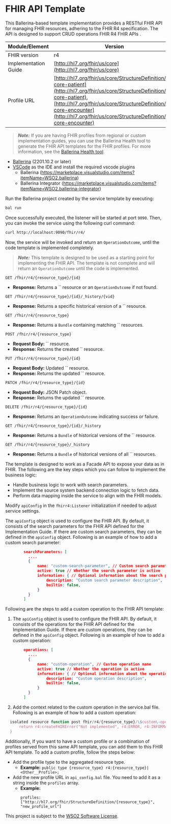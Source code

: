 # FHIR  API Template

This Ballerina-based template implementation provides a RESTful FHIR API for managing  FHIR  resources, adhering to the FHIR R4 specification. The API is designed to support CRUD operations FHIR R4  FHIR APIs .

| Module/Element       | Version |
| -------------------- | ------- |
| FHIR version         | r4 |
| Implementation Guide | [http://hl7.org/fhir/us/core](http://hl7.org/fhir/us/core) |
| Profile URL          |[http://hl7.org/fhir/us/core/StructureDefinition/us-core-patient](http://hl7.org/fhir/us/core/StructureDefinition/us-core-patient), [http://hl7.org/fhir/us/core/StructureDefinition/us-core-encounter](http://hl7.org/fhir/us/core/StructureDefinition/us-core-encounter)|

> **_Note:_**  If you are having FHIR profiles from regional or custom implementation guides, you can use the Ballerina Health tool to generate the FHIR API templates for the FHIR profiles. For more information, see the [Ballerina Health tool](https://ballerina.io/learn/health-tool/#fhir-template-generation).

- [Ballerina](https://ballerina.io/downloads/) (2201.10.2 or later)
- [VSCode](https://code.visualstudio.com/download) as the IDE and install the required vscode plugins
    - Ballerina (https://marketplace.visualstudio.com/items?itemName=WSO2.ballerina)
    - Ballerina Integrator (https://marketplace.visualstudio.com/items?itemName=WSO2.ballerina-integrator)

Run the Ballerina project created by the service template by executing:
```sh
bal run
```
Once successfully executed, the listener will be started at port `9090`. Then, you can invoke the service using the following curl command:
```sh
curl http://localhost:9090/fhir/r4/
```
Now, the service will be invoked and return an `OperationOutcome`, until the code template is implemented completely.

> **_Note:_**  This template is designed to be used as a starting point for implementing the FHIR API. The template is not complete and will return an `OperationOutcome` until the code is implemented.


```http
GET /fhir/r4/{resource_type}/{id}
```
- **Response:** Returns a `` resource or an `OperationOutcome` if not found.

```http
GET /fhir/r4/{resource_type}/{id}/_history/{vid}
```
- **Response:** Returns a specific historical version of a `` resource.

```http
GET /fhir/r4/{resource_type}
```
- **Response:** Returns a `Bundle` containing matching `` resources.

```http
POST /fhir/r4/{resource_type}
```
- **Request Body:** `` resource.
- **Response:** Returns the created `` resource.

```http
PUT /fhir/r4/{resource_type}/{id}
```
- **Request Body:** Updated `` resource.
- **Response:** Returns the updated `` resource.

```http
PATCH /fhir/r4/{resource_type}/{id}
```
- **Request Body:** JSON Patch object.
- **Response:** Returns the updated `` resource.

```http
DELETE /fhir/r4/{resource_type}/{id}
```
- **Response:** Returns an `OperationOutcome` indicating success or failure.

```http
GET /fhir/r4/{resource_type}/{id}/_history
```
- **Response:** Returns a `Bundle` of historical versions of the `` resource.

```http
GET /fhir/r4/{resource_type}/_history
```
- **Response:** Returns a `Bundle` of historical versions of all `` resources.

The template is designed to work as a Facade API to expose your data as in FHIR. The following are the key steps which you can follow to implement the business logic:
- Handle business logic to work with search parameters.
- Implement the source system backend connection logic to fetch data.
- Perform data mapping inside the service to align with the FHIR models.

Modify `apiConfig` in the `fhirr4:Listener` initialization if needed to adjust service settings.

The `apiConfig` object is used to configure the FHIR API. By default, it consists of the search parameters for the FHIR API defined for the Implementation Guide. If there are custom search parameters, they can be defined in the `apiConfig` object. Following is an example of how to add a custom search parameter:

```json
        searchParameters: [
          ....
          {
              name: "custom-search-parameter", // Custom search parameter name
              active: true // Whether the search parameter is active
              information: { // Optional information about the search parameter
                  description: "Custom search parameter description",
                  builtin: false,
              }
          }
        ]
  ```


Following are the steps to add a custom operation to the FHIR API template:

1. The `apiConfig` object is used to configure the FHIR API. By default, it consists of the operations for the FHIR API defined for the Implementation Guide. If there are custom operations, they can be defined in the `apiConfig` object. Following is an example of how to add a custom operation:
```json
        operations: [
          ....
          {
              name: "custom-operation", // Custom operation name
              active: true // Whether the operation is active
              information: { // Optional information about the operation
                  description: "Custom operation description",
                  builtin: false,
              }
          }
        ]
  ```
  2. Add the context related to the custom operation in the service.bal file. Following is an example of how to add a custom operation:
  ```typescript
    isolated resource function post fhir/r4/{resource_type}/\$custom\-operation(r4:FHIRContext fhirContext, {resource_type} procedure) returns r4:OperationOutcome|r4:FHIRError {
        return r4:createFHIRError("Not implemented", r4:ERROR, r4:INFORMATIONAL, httpStatusCode = http:STATUS_NOT_IMPLEMENTED);
    }
  ```

Additionally, If you want to have a custom profile or a combination of profiles served from this same API template, you can add them to this FHIR API template. To add a custom profile, follow the steps below:

- Add the profile type to the aggregated resource type.
  - **Example:** `public type {resource_type} r4:{resource_type}|<Other__Profile>;`
- Add the new profile URL in `api_config.bal` file. You need to add it as a string inside the `profiles` array.
  - **Example:**
    ```ballerina
    profiles: ["http://hl7.org/fhir/StructureDefinition/{resource_type}", "new_profile_url"]
    ```

This project is subject to the [WSO2 Software License](../LICENCE).

